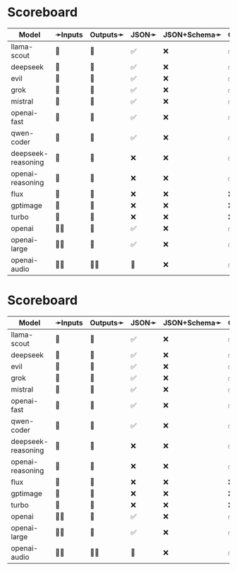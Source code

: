 # Scoreboard

| Model              | ➛Inputs   | Outputs➛   | JSON➛   | JSON+Schema➛   | Chat | Streaming | Tools  | Batch | Seed | Files | Citations | Thinking |
| ------------------ | --------- | ---------- | ------- | -------------- | ---- | --------- | ------ | ----- | ---- | ----- | --------- | -------- |
| llama-scout        | 💬        | 💬         | ✅      | ❌             | ✅🤪 | ✅💸🤪    | 💥💨🧐 | ❌    | ✅   | ❌    | ❌        | ❌       |
| deepseek           | 💬        | 💬         | ✅      | ❌             | ✅🤪 | ✅💸🤪    | 💥💨🧐 | ❌    | ✅   | ❌    | ❌        | ❌       |
| evil               | 💬        | 💬         | ✅      | ❌             | ✅🤪 | ✅💸🤪    | 💥💨🧐 | ❌    | ✅   | ❌    | ❌        | ❌       |
| grok               | 💬        | 💬         | ✅      | ❌             | ✅🤪 | ✅💸🤪    | 💥💨🧐 | ❌    | ✅   | ❌    | ❌        | ❌       |
| mistral            | 💬        | 💬         | ✅      | ❌             | ✅🤪 | ✅💸🤪    | 💥💨🧐 | ❌    | ✅   | ❌    | ❌        | ❌       |
| openai-fast        | 💬        | 💬         | ✅      | ❌             | ✅🤪 | ✅💸🤪    | 💥💨🧐 | ❌    | ✅   | ❌    | ❌        | ❌       |
| qwen-coder         | 💬        | 💬         | ✅      | ❌             | ✅🤪 | ✅💸🤪    | 💥💨🧐 | ❌    | ✅   | ❌    | ❌        | ❌       |
| deepseek-reasoning | 💬        | 💬         | ❌      | ❌             | ✅🤪 | ❌        | 💨🧐   | ❌    | ✅   | ❌    | ❌        | ✅       |
| openai-reasoning   | 💬        | 💬         | ❌      | ❌             | ✅🤪 | ❌        | 💨🧐   | ❌    | ✅   | ❌    | ❌        | ✅       |
| flux               | 💬        | 📸         | ❌      | ❌             | ❌   | ❌        | ❌     | ❌    | ✅   | ❌    | ❌        | ❌       |
| gptimage           | 💬        | 📸         | ❌      | ❌             | ❌   | ❌        | ❌     | ❌    | ✅   | ❌    | ❌        | ❌       |
| turbo              | 💬        | 📸         | ❌      | ❌             | ❌   | ❌        | ❌     | ❌    | ✅   | ❌    | ❌        | ❌       |
| openai             | 💬📸      | 💬         | ✅      | ❌             | ✅🤪 | ✅💸🤪    | ✅     | ❌    | ✅   | ❌    | ❌        | ❌       |
| openai-large       | 💬📸      | 💬         | ✅      | ❌             | ✅🤪 | ✅💸🤪    | ✅     | ❌    | ✅   | ❌    | ❌        | ❌       |
| openai-audio       | 🎤💬      | 🎤💬       | 🤪      | ❌             | ✅🤪 | ❌        | 💨🧐   | ❌    | ✅   | ❌    | ❌        | ❌       |
# Scoreboard

| Model              | ➛Inputs   | Outputs➛   | JSON➛   | JSON+Schema➛   | Chat | Streaming | Tools  | Batch | Seed | Files | Citations | Thinking |
| ------------------ | --------- | ---------- | ------- | -------------- | ---- | --------- | ------ | ----- | ---- | ----- | --------- | -------- |
| llama-scout        | 💬        | 💬         | ✅      | ❌             | ✅🤪 | ✅💸🤪    | 💥💨🧐 | ❌    | ✅   | ❌    | ❌        | ❌       |
| deepseek           | 💬        | 💬         | ✅      | ❌             | ✅🤪 | ✅💸🤪    | 💥💨🧐 | ❌    | ✅   | ❌    | ❌        | ❌       |
| evil               | 💬        | 💬         | ✅      | ❌             | ✅🤪 | ✅💸🤪    | 💥💨🧐 | ❌    | ✅   | ❌    | ❌        | ❌       |
| grok               | 💬        | 💬         | ✅      | ❌             | ✅🤪 | ✅💸🤪    | 💥💨🧐 | ❌    | ✅   | ❌    | ❌        | ❌       |
| mistral            | 💬        | 💬         | ✅      | ❌             | ✅🤪 | ✅💸🤪    | 💥💨🧐 | ❌    | ✅   | ❌    | ❌        | ❌       |
| openai-fast        | 💬        | 💬         | ✅      | ❌             | ✅🤪 | ✅💸🤪    | 💥💨🧐 | ❌    | ✅   | ❌    | ❌        | ❌       |
| qwen-coder         | 💬        | 💬         | ✅      | ❌             | ✅🤪 | ✅💸🤪    | 💥💨🧐 | ❌    | ✅   | ❌    | ❌        | ❌       |
| deepseek-reasoning | 💬        | 💬         | ❌      | ❌             | ✅🤪 | ❌        | 💨🧐   | ❌    | ✅   | ❌    | ❌        | ✅       |
| openai-reasoning   | 💬        | 💬         | ❌      | ❌             | ✅🤪 | ❌        | 💨🧐   | ❌    | ✅   | ❌    | ❌        | ✅       |
| flux               | 💬        | 📸         | ❌      | ❌             | ❌   | ❌        | ❌     | ❌    | ✅   | ❌    | ❌        | ❌       |
| gptimage           | 💬        | 📸         | ❌      | ❌             | ❌   | ❌        | ❌     | ❌    | ✅   | ❌    | ❌        | ❌       |
| turbo              | 💬        | 📸         | ❌      | ❌             | ❌   | ❌        | ❌     | ❌    | ✅   | ❌    | ❌        | ❌       |
| openai             | 💬📸      | 💬         | ✅      | ❌             | ✅🤪 | ✅💸🤪    | ✅     | ❌    | ✅   | ❌    | ❌        | ❌       |
| openai-large       | 💬📸      | 💬         | ✅      | ❌             | ✅🤪 | ✅💸🤪    | ✅     | ❌    | ✅   | ❌    | ❌        | ❌       |
| openai-audio       | 🎤💬      | 🎤💬       | 🤪      | ❌             | ✅🤪 | ❌        | 💨🧐   | ❌    | ✅   | ❌    | ❌        | ❌       |
